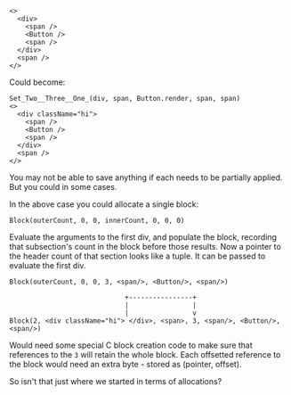 
```reason
<>
  <div>
    <span />
    <Button />
    <span />
  </div>
  <span />
</>
```

Could become:
```reason
Set_Two__Three__One_(div, span, Button.render, span, span)
<>
  <div className="hi">
    <span />
    <Button />
    <span />
  </div>
  <span />
</>
```

You may not be able to save anything if each needs to be partially applied. But you could in some cases.

In the above case you could allocate a single block:
```reason
Block(outerCount, 0, 0, innerCount, 0, 0, 0)
```

Evaluate the arguments to the first div, and populate the block, recording that
subsection's count in the block before those results. Now a pointer to the
header count of that section looks like a tuple. It can be passed to evaluate
the first div.
```reason
Block(outerCount, 0, 0, 3, <span/>, <Button/>, <span/>)
```

```reason
                             +----------------+
                             |                |
                             |                v
Block(2, <div className="hi"> </div>, <span>, 3, <span/>, <Button/>, <span/>)
```

Would need some special C block creation code to make sure that references to
the `3` will retain the whole block. Each offsetted reference to the block would
need an extra byte - stored as (pointer, offset).

So isn't that just where we started in terms of allocations?
